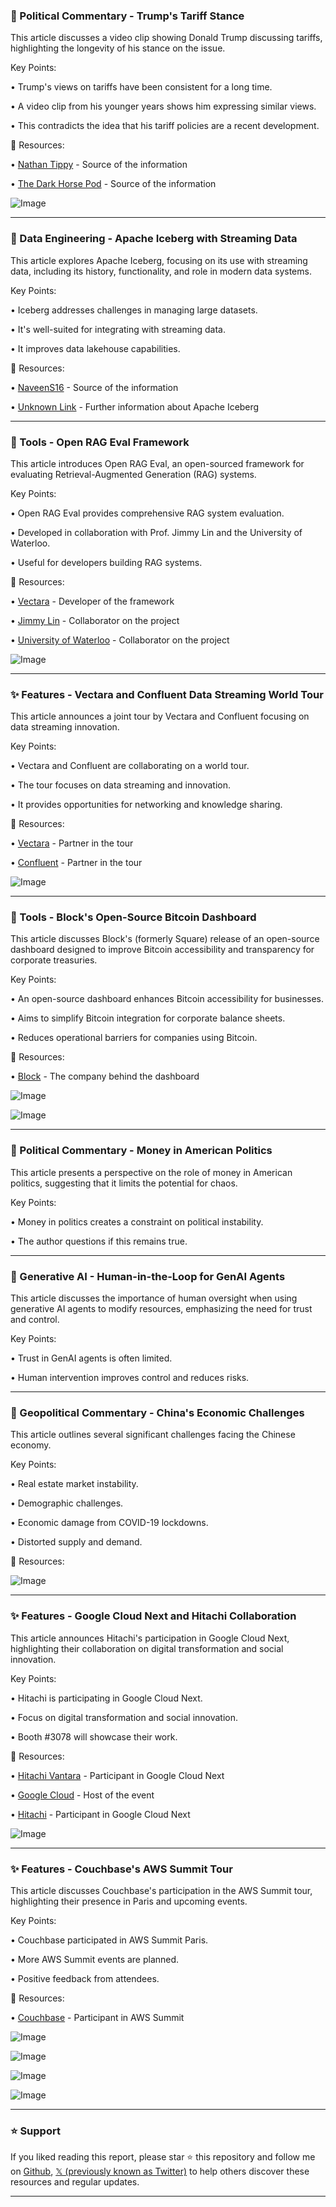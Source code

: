 ### 🤖 Political Commentary - Trump's Tariff Stance

This article discusses a video clip showing Donald Trump discussing tariffs, highlighting the longevity of his stance on the issue.

Key Points:

• Trump's views on tariffs have been consistent for a long time.


• A video clip from his younger years shows him expressing similar views.


• This contradicts the idea that his tariff policies are a recent development.



🔗 Resources:

• [Nathan Tippy](https://x.com/NathanTippy) -  Source of the information


• [The Dark Horse Pod](https://x.com/thedarkhorsepod) -  Source of the information


![Image](https://pbs.twimg.com/ext_tw_video_thumb/1909705199071248385/pu/img/Js1vwotjfnxG9esy.jpg)


---

### 🤖 Data Engineering - Apache Iceberg with Streaming Data

This article explores Apache Iceberg, focusing on its use with streaming data, including its history, functionality, and role in modern data systems.

Key Points:

• Iceberg addresses challenges in managing large datasets.


• It's well-suited for integrating with streaming data.


• It improves data lakehouse capabilities.



🔗 Resources:

• [NaveenS16](https://x.com/NaveenS16) -  Source of the information


• [Unknown Link](https://t.co/WdXnIMQ1Tl) -  Further information about Apache Iceberg



---

### 🚀 Tools - Open RAG Eval Framework

This article introduces Open RAG Eval, an open-sourced framework for evaluating Retrieval-Augmented Generation (RAG) systems.

Key Points:

• Open RAG Eval provides comprehensive RAG system evaluation.


• Developed in collaboration with Prof. Jimmy Lin and the University of Waterloo.


• Useful for developers building RAG systems.



🔗 Resources:

• [Vectara](https://x.com/vectara) - Developer of the framework


• [Jimmy Lin](https://x.com/lintool) - Collaborator on the project


• [University of Waterloo](https://x.com/UWaterloo) - Collaborator on the project


![Image](https://pbs.twimg.com/media/GoG9G5xaYAAcCbI?format=jpg&name=small)


---

### ✨ Features - Vectara and Confluent Data Streaming World Tour

This article announces a joint tour by Vectara and Confluent focusing on data streaming innovation.

Key Points:

• Vectara and Confluent are collaborating on a world tour.


• The tour focuses on data streaming and innovation.


• It provides opportunities for networking and knowledge sharing.



🔗 Resources:

• [Vectara](https://x.com/vectara) -  Partner in the tour


• [Confluent](https://x.com/confluentinc) - Partner in the tour


![Image](https://pbs.twimg.com/media/GoHl0KTXEAAEQBd?format=jpg&name=small)



---

### 🚀 Tools - Block's Open-Source Bitcoin Dashboard

This article discusses Block's (formerly Square) release of an open-source dashboard designed to improve Bitcoin accessibility and transparency for corporate treasuries.

Key Points:

•  An open-source dashboard enhances Bitcoin accessibility for businesses.


• Aims to simplify Bitcoin integration for corporate balance sheets.


• Reduces operational barriers for companies using Bitcoin.



🔗 Resources:

• [Block](https://x.com/blocks) -  The company behind the dashboard


![Image](https://pbs.twimg.com/media/GoIHMFYW0AEzqOV?format=jpg&name=small)


![Image](https://pbs.twimg.com/media/GoIHMFZXAAAC1bs?format=jpg&name=small)


---

### 🤖 Political Commentary - Money in American Politics

This article presents a perspective on the role of money in American politics, suggesting that it limits the potential for chaos.

Key Points:

• Money in politics creates a constraint on political instability.


• The author questions if this remains true.



---

### 🤖 Generative AI - Human-in-the-Loop for GenAI Agents

This article discusses the importance of human oversight when using generative AI agents to modify resources, emphasizing the need for trust and control.

Key Points:

•  Trust in GenAI agents is often limited.


•  Human intervention improves control and reduces risks.



---

### 🤖 Geopolitical Commentary - China's Economic Challenges

This article outlines several significant challenges facing the Chinese economy.

Key Points:

• Real estate market instability.


• Demographic challenges.


• Economic damage from COVID-19 lockdowns.


• Distorted supply and demand.


🔗 Resources:

![Image](https://pbs.twimg.com/tweet_video_thumb/GoHdOx6WoAA-y0I.jpg)



---

### ✨ Features - Google Cloud Next and Hitachi Collaboration

This article announces Hitachi's participation in Google Cloud Next, highlighting their collaboration on digital transformation and social innovation.

Key Points:

• Hitachi is participating in Google Cloud Next.


• Focus on digital transformation and social innovation.


• Booth #3078 will showcase their work.


🔗 Resources:

• [Hitachi Vantara](https://x.com/HitachiVantara) -  Participant in Google Cloud Next


• [Google Cloud](https://x.com/googlecloud) -  Host of the event


• [Hitachi](https://x.com/Hitachi) -  Participant in Google Cloud Next


![Image](https://pbs.twimg.com/media/GoHSpCFXIAIi6dB.jpg)


---

### ✨ Features - Couchbase's AWS Summit Tour

This article discusses Couchbase's participation in the AWS Summit tour, highlighting their presence in Paris and upcoming events.

Key Points:

• Couchbase participated in AWS Summit Paris.


• More AWS Summit events are planned.


• Positive feedback from attendees.


🔗 Resources:

• [Couchbase](https://x.com/couchbase) -  Participant in AWS Summit


![Image](https://pbs.twimg.com/media/GoHRcZ6XkAASDE8?format=jpg&name=360x360)


![Image](https://pbs.twimg.com/media/GoHRdm_XUAA7-e3?format=jpg&name=360x360)


![Image](https://pbs.twimg.com/media/GoHRe0lX0AACP6G?format=jpg&name=360x360)


![Image](https://pbs.twimg.com/media/GoHRgDWWkAAPEf2?format=jpg&name=small)


---

### ⭐️ Support

If you liked reading this report, please star ⭐️ this repository and follow me on [Github](https://github.com/Drix10), [𝕏 (previously known as Twitter)](https://x.com/DRIX_10_) to help others discover these resources and regular updates.

---